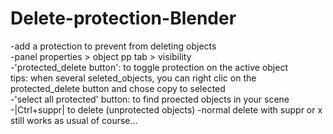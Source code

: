 # Delete-protection-Blender

-add a protection to prevent from deleting objects  
-panel properties > object pp tab > visibility   
-'protected_delete button': to toggle protection on the active object   
tips: when several seleted_objects, you can right clic on the protected_delete button and chose copy to selected   
-'select all protected' button: to find proected objects in your scene  
-|Ctrl+suppr| to delete (unprotected objects)
-normal delete with suppr or x still works as usual of course...
